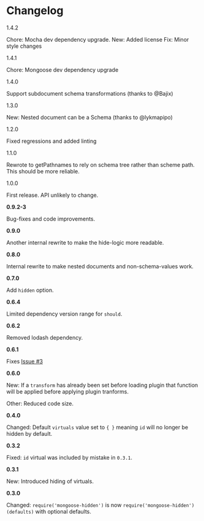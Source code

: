 # Changelog

1.4.2

Chore: Mocha dev dependency upgrade.
New: Added license
Fix: Minor style changes

1.4.1

Chore: Mongoose dev dependency upgrade

1.4.0

Support subdocument schema transformations (thanks to @Bajix)

1.3.0

New: Nested document can be a Schema (thanks to @lykmapipo)

1.2.0

Fixed regressions and added linting

1.1.0

Rewrote to getPathnames to rely on schema tree rather than scheme path. This
should be more reliable.

1.0.0

First release. API unlikely to change.

**0.9.2-3**

Bug-fixes and code improvements.

**0.9.0**

Another internal rewrite to make the hide-logic more readable.

**0.8.0**

Internal rewrite to make nested documents and non-schema-values work.

**0.7.0**

Add `hidden` option.

**0.6.4**

Limited dependency version range for `should`.

**0.6.2**

Removed lodash dependency.

**0.6.1**

Fixes [Issue #3](https://github.com/mblarsen/mongoose-hidden/issues/3)

**0.6.0**

New: If a `transform` has already been set before loading plugin that function will be applied before applying plugin tranforms.

Other: Reduced code size.

**0.4.0**

Changed: Default `virtuals` value set to `{ }` meaning `id` will no longer be hidden by default.

**0.3.2**

Fixed: `id` virtual was included by mistake in `0.3.1`.

**0.3.1**

New: Introduced hiding of virtuals.

**0.3.0**

Changed: `require('mongoose-hidden')` is now `require('mongoose-hidden')(defaults)` with optional defaults.
